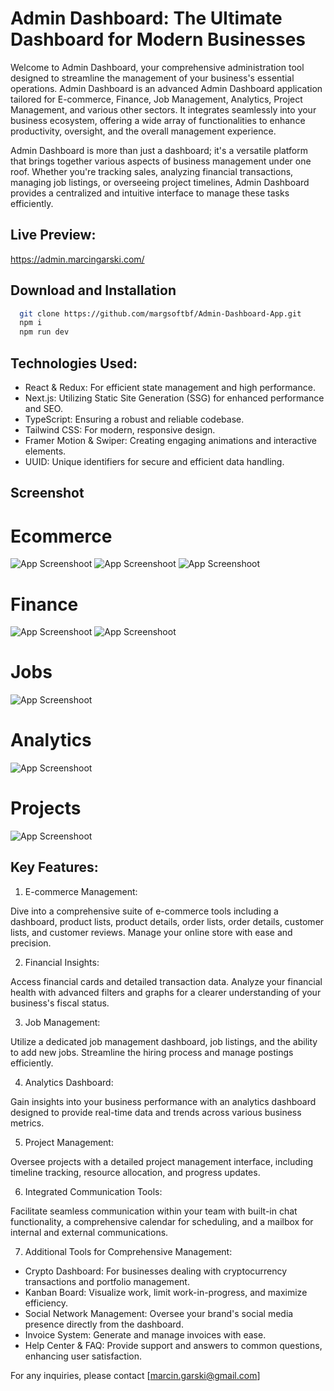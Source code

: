 # Admin Dashboard: The Ultimate Dashboard for Modern Businesses

Welcome to Admin Dashboard, your comprehensive administration tool designed to streamline the management of your business's essential operations. Admin Dashboard is an advanced Admin Dashboard application tailored for E-commerce, Finance, Job Management, Analytics, Project Management, and various other sectors. It integrates seamlessly into your business ecosystem, offering a wide array of functionalities to enhance productivity, oversight, and the overall management experience.

Admin Dashboard is more than just a dashboard; it's a versatile platform that brings together various aspects of business management under one roof. Whether you're tracking sales, analyzing financial transactions, managing job listings, or overseeing project timelines, Admin Dashboard provides a centralized and intuitive interface to manage these tasks efficiently.

## Live Preview:

https://admin.marcingarski.com/

## Download and Installation

```bash
  git clone https://github.com/margsoftbf/Admin-Dashboard-App.git
  npm i
  npm run dev
```

## Technologies Used:

- React & Redux: For efficient state management and high performance.
- Next.js: Utilizing Static Site Generation (SSG) for enhanced performance and SEO.
- TypeScript: Ensuring a robust and reliable codebase.
- Tailwind CSS: For modern, responsive design.
- Framer Motion & Swiper: Creating engaging animations and interactive elements.
- UUID: Unique identifiers for secure and efficient data handling.

## Screenshot

# Ecommerce

![App Screenshoot](https://github.com/margsoftbf/Admin-Dashboard-App/blob/main/public/assets/screenshot/ProductDetails.png)
![App Screenshoot](https://github.com/margsoftbf/Admin-Dashboard-App/blob/main/public/assets/screenshot/Productlist.png)
![App Screenshoot](https://github.com/margsoftbf/Admin-Dashboard-App/blob/main/public/assets/screenshot/Orderlist.png)

# Finance

![App Screenshoot](https://github.com/margsoftbf/Admin-Dashboard-App/blob/main/public/assets/screenshot/Cards.png?raw=true)
![App Screenshoot](https://github.com/margsoftbf/Admin-Dashboard-App/blob/main/public/assets/screenshot/Finance.png)

# Jobs

![App Screenshoot](https://github.com/margsoftbf/Admin-Dashboard-App/blob/main/public/assets/screenshot/Jobs.png)

# Analytics

![App Screenshoot](https://github.com/margsoftbf/Admin-Dashboard-App/blob/main/public/assets/screenshot/Analytics.png)

# Projects

![App Screenshoot](https://github.com/margsoftbf/Admin-Dashboard-App/blob/main/public/assets/screenshot/Projects.png)

## Key Features:

1. E-commerce Management:

Dive into a comprehensive suite of e-commerce tools including a dashboard, product lists, product details, order lists, order details, customer lists, and customer reviews. Manage your online store with ease and precision.

2. Financial Insights:

Access financial cards and detailed transaction data. Analyze your financial health with advanced filters and graphs for a clearer understanding of your business's fiscal status.

3. Job Management:

Utilize a dedicated job management dashboard, job listings, and the ability to add new jobs. Streamline the hiring process and manage postings efficiently.

4. Analytics Dashboard:

Gain insights into your business performance with an analytics dashboard designed to provide real-time data and trends across various business metrics.

5. Project Management:

Oversee projects with a detailed project management interface, including timeline tracking, resource allocation, and progress updates.

6. Integrated Communication Tools:

Facilitate seamless communication within your team with built-in chat functionality, a comprehensive calendar for scheduling, and a mailbox for internal and external communications.

7. Additional Tools for Comprehensive Management:

- Crypto Dashboard: For businesses dealing with cryptocurrency transactions and portfolio management.
- Kanban Board: Visualize work, limit work-in-progress, and maximize efficiency.
- Social Network Management: Oversee your brand's social media presence directly from the dashboard.
- Invoice System: Generate and manage invoices with ease.
- Help Center & FAQ: Provide support and answers to common questions, enhancing user satisfaction.

For any inquiries, please contact [marcin.garski@gmail.com]
